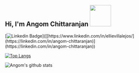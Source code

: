 <h2> Hi, I'm Angom Chittaranjan <img src="https://media.giphy.com/media/26Fxy3Iz1ari8oytO/giphy.gif" width="70"></h2>

[![Linkedin Badge](https://img.shields.io/badge/-Angom%20Chittaranjan-blue?style=flat-square&logo=Linkedin&logoColor=white&link=[[https://www.linkedin.com/in/ellievillalejos/](https://linkedin.com/in/angom-chittaranjan)](https://linkedin.com/in/angom-chittaranjan))]([[https://www.linkedin.com/in/ellievillalejos/](https://linkedin.com/in/angom-chittaranjan)](https://linkedin.com/in/angom-chittaranjan))
<!--
**AngomRanjan/AngomRanjan** is a ✨ _special_ ✨ repository because its `README.md` (this file) appears on your GitHub profile.

Here are some ideas to get you started:

- 🔭 I’m currently working on ...
- 🌱 I’m currently learning ...
- 👯 I’m looking to collaborate on ...
- 🤔 I’m looking for help with ...
- 💬 Ask me about ...
- 📫 How to reach me: ...
- 😄 Pronouns: ...
- ⚡ Fun fact: ...
-->
[![Top Langs](https://github-readme-stats.vercel.app/api/top-langs/?username=AngomRanjan)](https://github.com/AngomRanjan/github-readme-stats)

<!-- [![Top Langs](https://github-readme-stats.vercel.app/api/top-langs/?username=AngomRanjan&exclude_repo=Data_Cleaning_with_python,Manning_Deep_Learning_with_Python,Crash_course_on_python_by_Google,PIAIC_Batach3_Quarter2,Python-programming-exercises,100_plus_python_challenging_programs)]([https://github.com/anuraghazra/github-readme-stats](https://github.com/AngomRanjan))
 -->
![Angom's github stats](https://github-readme-stats.vercel.app/api?username=AngomRanjan)
